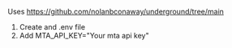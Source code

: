 Uses https://github.com/nolanbconaway/underground/tree/main

1. Create and .env file
2. Add MTA_API_KEY="Your mta api key"
